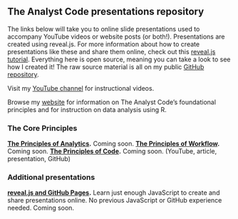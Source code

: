 ## The Analyst Code presentations repository

The links below will take you to online slide presentations used to accompany YouTube videos or website posts (or both!). Presentations are created using reveal.js. For more information about how to create presentations like these and share them online, check out this [reveal.js tutorial](https://github.com/nschmucker/Presentations). Everything here is open source, meaning you can take a look to see how I created it! The raw source material is all on my public [GitHub repository](https://github.com/nschmucker/Presentations).

Visit my [YouTube channel](https://github.com/nschmucker/Presentations) for instructional videos.

Browse my [website](https://github.com/nschmucker/Presentations) for information on The Analyst Code’s foundational principles and for instruction on data analysis using R.

### The Core Principles

**[The Principles of Analytics](https://github.com/nschmucker/Presentations).** Coming soon.
**[The Principles of Workflow](https://github.com/nschmucker/Presentations).** Coming soon.
**[The Principles of Code](https://github.com/nschmucker/Presentations).** Coming soon. (YouTube, article, presentation, GitHub)

### Additional presentations

**[reveal.js and GitHub Pages](https://github.com/nschmucker/Presentations).** Learn just enough JavaScript to create and share presentations online. No previous JavaScript or GitHub experience needed. Coming soon.